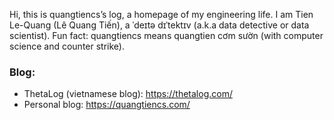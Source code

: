 <!-- ![](quangtiencs_small.png "quangtiencs") -->

Hi, this is quangtiencs’s log, a homepage of my engineering life. I am Tien Le-Quang (Lê Quang Tiến), a ˈdeɪtə dɪˈtektɪv (a.k.a data detective or data scientist). Fun fact: quangtiencs means quangtien cơm sườn (with computer science and counter strike).

### Blog:

- ThetaLog (vietnamese blog): https://thetalog.com/
- Personal blog: https://quangtiencs.com/

<!-- ### Primary interests:

- Real-world applications: Causal reasoning, Search system.
- Machine learning methodologies: Bayesian Inference, Probabilistic Deep Learning, Probabilistic Graphical Models.
- Algorithm for optimizations: Bandit Algorithms, Constraint Programming (CP-SAT problem).

### Tech Stack:

- Programming languages: Python, Julia, Javascript, C++17 (and a little bit of R, Scala)
- Machine learning frameworks: Tensorflow (and Tensorflow Probability), Stan, LightGBM, Scikit-Learn.
- Good at data visualizations. Visualization Libraries: d3js, bokeh, matplotlib. -->

